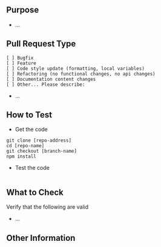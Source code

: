 ## Purpose

<!-- Describe the intention of the changes being proposed. What problem does it solve or functionality does it add? -->

* ...

## Pull Request Type

<!-- What kind of change does this Pull Request introduce? -->
<!-- Please check the one that applies to this PR using "x". -->

```
[ ] Bugfix
[ ] Feature
[ ] Code style update (formatting, local variables)
[ ] Refactoring (no functional changes, no api changes)
[ ] Documentation content changes
[ ] Other... Please describe:
```

* ...

## How to Test

*  Get the code

```
git clone [repo-address]
cd [repo-name]
git checkout [branch-name]
npm install
```

* Test the code

<!-- Add steps to run the tests suite and/or manually test. -->

```
```

## What to Check

Verify that the following are valid

* ...

## Other Information

<!-- Add any other helpful information that may be needed here. -->